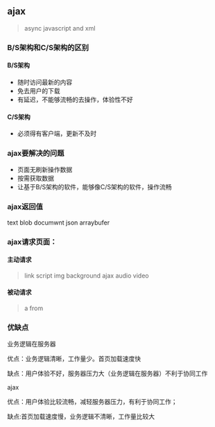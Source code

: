 ## ajax

>   async javascript and xml

### B/S架构和C/S架构的区别

#### B/S架构

- 随时访问最新的内容
- 免去用户的下载
- 有延迟，不能够流畅的去操作，体验性不好

#### C/S架构

- 必须得有客户端，更新不及时

### ajax要解决的问题

- 页面无刷新操作数据
- 按需获取数据
- 让基于B/S架构的软件，能够像C/S架构的软件，操作流畅


### ajax返回值

text blob documwnt json arraybufer

### ajax请求页面：

#### 主动请求

>  link   script   img   background    ajax  audio   video

#### 被动请求

> a  from 



### 优缺点

业务逻辑在服务器

优点：业务逻辑清晰，工作量少。首页加载速度快

缺点：用户体验不好，服务器压力大（业务逻辑在服务器）不利于协同工作

ajax

优点：用户体验比较流畅，减轻服务器压力，有利于协同工作；

缺点:首页加载速度慢，业务逻辑不清晰，工作量比较大




